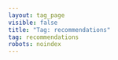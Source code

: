 ```yaml
---
layout: tag_page
visible: false
title: "Tag: recommendations"
tag: recommendations
robots: noindex
---
```

